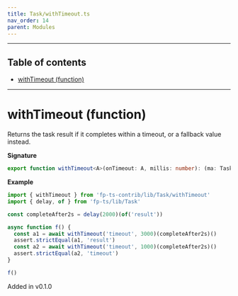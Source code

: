 ```yaml
---
title: Task/withTimeout.ts
nav_order: 14
parent: Modules
---
```


---

<h2 class="text-delta">Table of contents</h2>

- [withTimeout (function)](#withtimeout-function)

---

# withTimeout (function)

Returns the task result if it completes within a timeout, or a fallback value instead.

**Signature**

```ts
export function withTimeout<A>(onTimeout: A, millis: number): (ma: Task<A>) => Task<A> { ... }
```

**Example**

```ts
import { withTimeout } from 'fp-ts-contrib/lib/Task/withTimeout'
import { delay, of } from 'fp-ts/lib/Task'

const completeAfter2s = delay(2000)(of('result'))

async function f() {
  const a1 = await withTimeout('timeout', 3000)(completeAfter2s)()
  assert.strictEqual(a1, 'result')
  const a2 = await withTimeout('timeout', 1000)(completeAfter2s)()
  assert.strictEqual(a2, 'timeout')
}

f()
```

Added in v0.1.0
